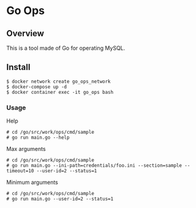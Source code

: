 # Go Ops

## Overview
This is a tool made of Go for operating MySQL.

## Install
```shell
$ docker network create go_ops_network
$ docker-compose up -d
$ docker container exec -it go_ops bash
```

### Usage
Help
```shell
# cd /go/src/work/ops/cmd/sample
# go run main.go --help
```

Max arguments
```shell
# cd /go/src/work/ops/cmd/sample
# go run main.go --ini-path=credentials/foo.ini --section=sample --timeout=10 --user-id=2 --status=1
```
Minimum arguments
```shell
# cd /go/src/work/ops/cmd/sample
# go run main.go --user-id=2 --status=1
```
